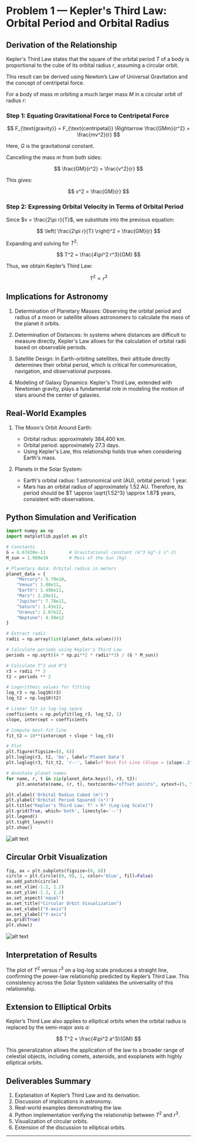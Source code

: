 # Problem 1 — Kepler's Third Law: Orbital Period and Orbital Radius

## Derivation of the Relationship

Kepler's Third Law states that the square of the orbital period $T$ of a body is proportional to the cube of its orbital radius $r$, assuming a circular orbit.

This result can be derived using Newton’s Law of Universal Gravitation and the concept of centripetal force.

For a body of mass $m$ orbiting a much larger mass $M$ in a circular orbit of radius $r$:

### Step 1: Equating Gravitational Force to Centripetal Force

$$
 F_{\text{gravity}} = F_{\text{centripetal}} \Rightarrow \frac{GMm}{r^2} = \frac{mv^2}{r}
$$

Here, $G$ is the gravitational constant.

Cancelling the mass $m$ from both sides:

$$
 \frac{GM}{r^2} = \frac{v^2}{r}
$$

This gives:

$$
 v^2 = \frac{GM}{r}
$$

### Step 2: Expressing Orbital Velocity in Terms of Orbital Period

Since $v = \frac{2\pi r}{T}$, we substitute into the previous equation:

$$
 \left( \frac{2\pi r}{T} \right)^2 = \frac{GM}{r}
$$

Expanding and solving for $T^2$:

$$
 T^2 = \frac{4\pi^2 r^3}{GM}
$$

Thus, we obtain Kepler’s Third Law:

$$
 T^2 \propto r^3
$$

## Implications for Astronomy

1. Determination of Planetary Masses: Observing the orbital period and radius of a moon or satellite allows astronomers to calculate the mass of the planet it orbits.

2. Determination of Distances: In systems where distances are difficult to measure directly, Kepler's Law allows for the calculation of orbital radii based on observable periods.

3. Satellite Design: In Earth-orbiting satellites, their altitude directly determines their orbital period, which is critical for communication, navigation, and observational purposes.

4. Modeling of Galaxy Dynamics: Kepler's Third Law, extended with Newtonian gravity, plays a fundamental role in modeling the motion of stars around the center of galaxies.

## Real-World Examples

1. The Moon's Orbit Around Earth:


   - Orbital radius: approximately 384,400 km.
   - Orbital period: approximately 27.3 days.
   - Using Kepler's Law, this relationship holds true when considering Earth's mass.


2. Planets in the Solar System:


   - Earth's orbital radius: 1 astronomical unit (AU), orbital period: 1 year.
   - Mars has an orbital radius of approximately 1.52 AU. Therefore, its period should be $T \approx \sqrt{1.52^3} \approx 1.87$ years, consistent with observations.

## Python Simulation and Verification

```python
import numpy as np
import matplotlib.pyplot as plt

# Constants
G = 6.67430e-11         # Gravitational constant (m^3 kg^-1 s^-2)
M_sun = 1.989e30        # Mass of the Sun (kg)

# Planetary data: Orbital radius in meters
planet_data = {
    "Mercury": 5.79e10,
    "Venus": 1.08e11,
    "Earth": 1.496e11,
    "Mars": 2.28e11,
    "Jupiter": 7.78e11,
    "Saturn": 1.43e12,
    "Uranus": 2.87e12,
    "Neptune": 4.50e12
}

# Extract radii
radii = np.array(list(planet_data.values()))

# Calculate periods using Kepler's Third Law
periods = np.sqrt((4 * np.pi**2 * radii**3) / (G * M_sun))

# Calculate T^2 and R^3
r3 = radii ** 3
t2 = periods ** 2

# Logarithmic values for fitting
log_r3 = np.log10(r3)
log_t2 = np.log10(t2)

# Linear fit in log-log space
coefficients = np.polyfit(log_r3, log_t2, 1)
slope, intercept = coefficients

# Compute best-fit line
fit_t2 = 10**(intercept + slope * log_r3)

# Plot
plt.figure(figsize=(8, 6))
plt.loglog(r3, t2, 'bo', label='Planet Data')
plt.loglog(r3, fit_t2, 'r--', label=f'Best Fit Line (Slope = {slope:.2f})')

# Annotate planet names
for name, r, t in zip(planet_data.keys(), r3, t2):
    plt.annotate(name, (r, t), textcoords="offset points", xytext=(5, 5), ha='left')

plt.xlabel('Orbital Radius Cubed (m³)')
plt.ylabel('Orbital Period Squared (s²)')
plt.title("Kepler's Third Law: T² ∝ R³ (Log-Log Scale)")
plt.grid(True, which='both', linestyle='--')
plt.legend()
plt.tight_layout()
plt.show()

```
![alt text](image-4.png)

## Circular Orbit Visualization

```python
fig, ax = plt.subplots(figsize=(6, 6))
circle = plt.Circle((0, 0), 1, color='blue', fill=False)
ax.add_patch(circle)
ax.set_xlim(-1.2, 1.2)
ax.set_ylim(-1.2, 1.2)
ax.set_aspect('equal')
ax.set_title("Circular Orbit Visualization")
ax.set_xlabel("X-axis")
ax.set_ylabel("Y-axis")
ax.grid(True)
plt.show()
```
![alt text](image-5.png)

## Interpretation of Results

The plot of $T^2$ versus $r^3$ on a log-log scale produces a straight line, confirming the power-law relationship predicted by Kepler’s Third Law. This consistency across the Solar System validates the universality of this relationship.

## Extension to Elliptical Orbits

Kepler’s Third Law also applies to elliptical orbits when the orbital radius is replaced by the semi-major axis $a$:

$$
 T^2 = \frac{4\pi^2 a^3}{GM}
$$

This generalization allows the application of the law to a broader range of celestial objects, including comets, asteroids, and exoplanets with highly elliptical orbits.

## Deliverables Summary

1. Explanation of Kepler’s Third Law and its derivation.
2. Discussion of implications in astronomy.
3. Real-world examples demonstrating the law.
4. Python implementation verifying the relationship between $T^2$ and $r^3$.
5. Visualization of circular orbits.
6. Extension of the discussion to elliptical orbits.

---
